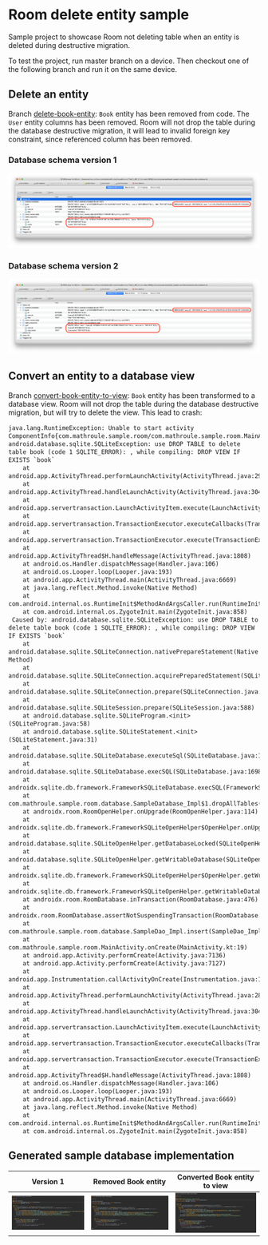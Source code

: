 # Room delete entity sample

Sample project to showcase Room not deleting table when an entity is deleted during destructive migration.

To test the project, run master branch on a device. Then checkout one of the following branch and run it on the same device.

## Delete an entity
Branch [delete-book-entity](../../tree/delete-book-entity): `Book` entity has been removed from code. The `User` entity columns has been removed.
Room will not drop the table during the database destructive migration, it will lead to invalid foreign key constraint, since referenced column has been removed.

### Database schema version 1
![Database schema version 1](./database-schema-version-1.png)

### Database schema version 2
![Database schema version 2](./database-schema-version-2.png)

## Convert an entity to a database view
Branch [convert-book-entity-to-view](../../tree/convert-book-entity-to-view): `Book` entity has been transformed to a database view.
Room will not drop the table during the database destructive migration, but will try to delete the view. This lead to crash:
```
java.lang.RuntimeException: Unable to start activity ComponentInfo{com.mathroule.sample.room/com.mathroule.sample.room.MainActivity}: android.database.sqlite.SQLiteException: use DROP TABLE to delete table book (code 1 SQLITE_ERROR): , while compiling: DROP VIEW IF EXISTS `book`
    at android.app.ActivityThread.performLaunchActivity(ActivityThread.java:2913)
    at android.app.ActivityThread.handleLaunchActivity(ActivityThread.java:3048)
    at android.app.servertransaction.LaunchActivityItem.execute(LaunchActivityItem.java:78)
    at android.app.servertransaction.TransactionExecutor.executeCallbacks(TransactionExecutor.java:108)
    at android.app.servertransaction.TransactionExecutor.execute(TransactionExecutor.java:68)
    at android.app.ActivityThread$H.handleMessage(ActivityThread.java:1808)
    at android.os.Handler.dispatchMessage(Handler.java:106)
    at android.os.Looper.loop(Looper.java:193)
    at android.app.ActivityThread.main(ActivityThread.java:6669)
    at java.lang.reflect.Method.invoke(Native Method)
    at com.android.internal.os.RuntimeInit$MethodAndArgsCaller.run(RuntimeInit.java:493)
    at com.android.internal.os.ZygoteInit.main(ZygoteInit.java:858)
 Caused by: android.database.sqlite.SQLiteException: use DROP TABLE to delete table book (code 1 SQLITE_ERROR): , while compiling: DROP VIEW IF EXISTS `book`
    at android.database.sqlite.SQLiteConnection.nativePrepareStatement(Native Method)
    at android.database.sqlite.SQLiteConnection.acquirePreparedStatement(SQLiteConnection.java:903)
    at android.database.sqlite.SQLiteConnection.prepare(SQLiteConnection.java:514)
    at android.database.sqlite.SQLiteSession.prepare(SQLiteSession.java:588)
    at android.database.sqlite.SQLiteProgram.<init>(SQLiteProgram.java:58)
    at android.database.sqlite.SQLiteStatement.<init>(SQLiteStatement.java:31)
    at android.database.sqlite.SQLiteDatabase.executeSql(SQLiteDatabase.java:1769)
    at android.database.sqlite.SQLiteDatabase.execSQL(SQLiteDatabase.java:1698)
    at androidx.sqlite.db.framework.FrameworkSQLiteDatabase.execSQL(FrameworkSQLiteDatabase.java:242)
    at com.mathroule.sample.room.database.SampleDatabase_Impl$1.dropAllTables(SampleDatabase_Impl.java:44)
    at androidx.room.RoomOpenHelper.onUpgrade(RoomOpenHelper.java:114)
    at androidx.sqlite.db.framework.FrameworkSQLiteOpenHelper$OpenHelper.onUpgrade(FrameworkSQLiteOpenHelper.java:124)
    at android.database.sqlite.SQLiteOpenHelper.getDatabaseLocked(SQLiteOpenHelper.java:398)
    at android.database.sqlite.SQLiteOpenHelper.getWritableDatabase(SQLiteOpenHelper.java:298)
    at androidx.sqlite.db.framework.FrameworkSQLiteOpenHelper$OpenHelper.getWritableSupportDatabase(FrameworkSQLiteOpenHelper.java:92)
    at androidx.sqlite.db.framework.FrameworkSQLiteOpenHelper.getWritableDatabase(FrameworkSQLiteOpenHelper.java:53)
    at androidx.room.RoomDatabase.inTransaction(RoomDatabase.java:476)
    at androidx.room.RoomDatabase.assertNotSuspendingTransaction(RoomDatabase.java:281)
    at com.mathroule.sample.room.database.SampleDao_Impl.insert(SampleDao_Impl.java:39)
    at com.mathroule.sample.room.MainActivity.onCreate(MainActivity.kt:19)
    at android.app.Activity.performCreate(Activity.java:7136)
    at android.app.Activity.performCreate(Activity.java:7127)
    at android.app.Instrumentation.callActivityOnCreate(Instrumentation.java:1271)
    at android.app.ActivityThread.performLaunchActivity(ActivityThread.java:2893)
    at android.app.ActivityThread.handleLaunchActivity(ActivityThread.java:3048) 
    at android.app.servertransaction.LaunchActivityItem.execute(LaunchActivityItem.java:78) 
    at android.app.servertransaction.TransactionExecutor.executeCallbacks(TransactionExecutor.java:108) 
    at android.app.servertransaction.TransactionExecutor.execute(TransactionExecutor.java:68) 
    at android.app.ActivityThread$H.handleMessage(ActivityThread.java:1808) 
    at android.os.Handler.dispatchMessage(Handler.java:106) 
    at android.os.Looper.loop(Looper.java:193) 
    at android.app.ActivityThread.main(ActivityThread.java:6669) 
    at java.lang.reflect.Method.invoke(Native Method) 
    at com.android.internal.os.RuntimeInit$MethodAndArgsCaller.run(RuntimeInit.java:493) 
    at com.android.internal.os.ZygoteInit.main(ZygoteInit.java:858)
```

## Generated sample database implementation

| Version 1 | Removed Book entity | Converted Book entity to view |
|-----------|---------------------|-------------------------------|
| ![SampleDatabase_Impl](./drop-all-table-version-1.png) | ![SampleDatabase_Impl](./drop-all-table-version-2-removed.png) | ![SampleDatabase_Impl](./drop-all-table-version-2-view.png) |
